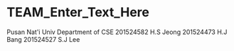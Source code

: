 # TEAM_Enter_Text_Here
Pusan Nat'i Univ Department of CSE 201524582 H.S Jeong 201524473 H.J Bang 201524527 S.J Lee
